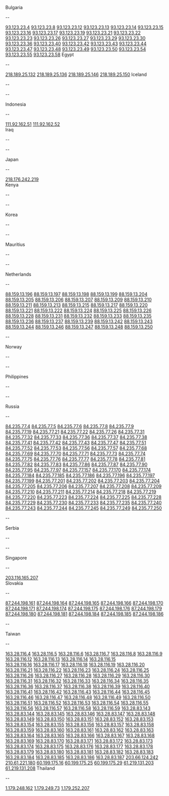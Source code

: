 Bulgaria

--

[93.123.23.4](http://93.123.23.4)	[93.123.23.8](http://93.123.23.8)	[93.123.23.12](http://93.123.23.12)	[93.123.23.13](http://93.123.23.13)	[93.123.23.14](http://93.123.23.14)	
[93.123.23.15](http://93.123.23.15)	[93.123.23.16](http://93.123.23.16)	[93.123.23.17](http://93.123.23.17)	[93.123.23.19](http://93.123.23.19)	[93.123.23.21](http://93.123.23.21)	
[93.123.23.22](http://93.123.23.22)	[93.123.23.23](http://93.123.23.23)	[93.123.23.26](http://93.123.23.26)	[93.123.23.27](http://93.123.23.27)	[93.123.23.29](http://93.123.23.29)	
[93.123.23.30](http://93.123.23.30)	[93.123.23.36](http://93.123.23.36)	[93.123.23.40](http://93.123.23.40)	[93.123.23.42](http://93.123.23.42)	[93.123.23.43](http://93.123.23.43)	
[93.123.23.44](http://93.123.23.44)	[93.123.23.47](http://93.123.23.47)	[93.123.23.48](http://93.123.23.48)	[93.123.23.49](http://93.123.23.49)	[93.123.23.50](http://93.123.23.50)	
[93.123.23.54](http://93.123.23.54)	[93.123.23.55](http://93.123.23.55)	[93.123.23.58](http://93.123.23.58)	
Egypt

--

[218.189.25.132](http://218.189.25.132)	[218.189.25.136](http://218.189.25.136)	[218.189.25.146](http://218.189.25.146)	[218.189.25.150](http://218.189.25.150)	
Iceland

--



--

Indonesia

--

[111.92.162.51](http://111.92.162.51)	[111.92.162.52](http://111.92.162.52)	
Iraq

--



--

Japan

--

[218.176.242.219](http://218.176.242.219)	
Kenya

--



--

Korea

--



--

Mauritius

--



--

Netherlands

--

[88.159.13.196](http://88.159.13.196)	[88.159.13.197](http://88.159.13.197)	[88.159.13.198](http://88.159.13.198)	[88.159.13.199](http://88.159.13.199)	[88.159.13.204](http://88.159.13.204)	
[88.159.13.205](http://88.159.13.205)	[88.159.13.206](http://88.159.13.206)	[88.159.13.207](http://88.159.13.207)	[88.159.13.209](http://88.159.13.209)	[88.159.13.210](http://88.159.13.210)	
[88.159.13.211](http://88.159.13.211)	[88.159.13.213](http://88.159.13.213)	[88.159.13.215](http://88.159.13.215)	[88.159.13.217](http://88.159.13.217)	[88.159.13.220](http://88.159.13.220)	
[88.159.13.221](http://88.159.13.221)	[88.159.13.222](http://88.159.13.222)	[88.159.13.224](http://88.159.13.224)	[88.159.13.225](http://88.159.13.225)	[88.159.13.226](http://88.159.13.226)	
[88.159.13.228](http://88.159.13.228)	[88.159.13.231](http://88.159.13.231)	[88.159.13.232](http://88.159.13.232)	[88.159.13.233](http://88.159.13.233)	[88.159.13.235](http://88.159.13.235)	
[88.159.13.236](http://88.159.13.236)	[88.159.13.237](http://88.159.13.237)	[88.159.13.239](http://88.159.13.239)	[88.159.13.242](http://88.159.13.242)	[88.159.13.243](http://88.159.13.243)	
[88.159.13.244](http://88.159.13.244)	[88.159.13.246](http://88.159.13.246)	[88.159.13.247](http://88.159.13.247)	[88.159.13.248](http://88.159.13.248)	[88.159.13.250](http://88.159.13.250)	


--

Norway

--



--

Philippines

--



--

Russia

--

[84.235.77.4](http://84.235.77.4)	[84.235.77.5](http://84.235.77.5)	[84.235.77.6](http://84.235.77.6)	[84.235.77.8](http://84.235.77.8)	[84.235.77.9](http://84.235.77.9)	
[84.235.77.19](http://84.235.77.19)	[84.235.77.21](http://84.235.77.21)	[84.235.77.22](http://84.235.77.22)	[84.235.77.26](http://84.235.77.26)	[84.235.77.31](http://84.235.77.31)	
[84.235.77.32](http://84.235.77.32)	[84.235.77.33](http://84.235.77.33)	[84.235.77.36](http://84.235.77.36)	[84.235.77.37](http://84.235.77.37)	[84.235.77.38](http://84.235.77.38)	
[84.235.77.41](http://84.235.77.41)	[84.235.77.42](http://84.235.77.42)	[84.235.77.43](http://84.235.77.43)	[84.235.77.47](http://84.235.77.47)	[84.235.77.51](http://84.235.77.51)	
[84.235.77.52](http://84.235.77.52)	[84.235.77.53](http://84.235.77.53)	[84.235.77.56](http://84.235.77.56)	[84.235.77.57](http://84.235.77.57)	[84.235.77.68](http://84.235.77.68)	
[84.235.77.69](http://84.235.77.69)	[84.235.77.70](http://84.235.77.70)	[84.235.77.71](http://84.235.77.71)	[84.235.77.73](http://84.235.77.73)	[84.235.77.74](http://84.235.77.74)	
[84.235.77.75](http://84.235.77.75)	[84.235.77.76](http://84.235.77.76)	[84.235.77.77](http://84.235.77.77)	[84.235.77.78](http://84.235.77.78)	[84.235.77.81](http://84.235.77.81)	
[84.235.77.82](http://84.235.77.82)	[84.235.77.83](http://84.235.77.83)	[84.235.77.86](http://84.235.77.86)	[84.235.77.87](http://84.235.77.87)	[84.235.77.90](http://84.235.77.90)	
[84.235.77.95](http://84.235.77.95)	[84.235.77.97](http://84.235.77.97)	[84.235.77.157](http://84.235.77.157)	[84.235.77.170](http://84.235.77.170)	[84.235.77.174](http://84.235.77.174)	
[84.235.77.184](http://84.235.77.184)	[84.235.77.185](http://84.235.77.185)	[84.235.77.186](http://84.235.77.186)	[84.235.77.196](http://84.235.77.196)	[84.235.77.197](http://84.235.77.197)	
[84.235.77.199](http://84.235.77.199)	[84.235.77.201](http://84.235.77.201)	[84.235.77.202](http://84.235.77.202)	[84.235.77.203](http://84.235.77.203)	[84.235.77.204](http://84.235.77.204)	
[84.235.77.205](http://84.235.77.205)	[84.235.77.206](http://84.235.77.206)	[84.235.77.207](http://84.235.77.207)	[84.235.77.208](http://84.235.77.208)	[84.235.77.209](http://84.235.77.209)	
[84.235.77.210](http://84.235.77.210)	[84.235.77.211](http://84.235.77.211)	[84.235.77.214](http://84.235.77.214)	[84.235.77.218](http://84.235.77.218)	[84.235.77.219](http://84.235.77.219)	
[84.235.77.220](http://84.235.77.220)	[84.235.77.223](http://84.235.77.223)	[84.235.77.224](http://84.235.77.224)	[84.235.77.225](http://84.235.77.225)	[84.235.77.228](http://84.235.77.228)	
[84.235.77.229](http://84.235.77.229)	[84.235.77.230](http://84.235.77.230)	[84.235.77.233](http://84.235.77.233)	[84.235.77.235](http://84.235.77.235)	[84.235.77.240](http://84.235.77.240)	
[84.235.77.243](http://84.235.77.243)	[84.235.77.244](http://84.235.77.244)	[84.235.77.245](http://84.235.77.245)	[84.235.77.249](http://84.235.77.249)	[84.235.77.250](http://84.235.77.250)	


--

Serbia

--



--

Singapore

--

[203.116.165.207](http://203.116.165.207)	
Slovakia

--

[87.244.198.161](http://87.244.198.161)	[87.244.198.164](http://87.244.198.164)	[87.244.198.165](http://87.244.198.165)	[87.244.198.166](http://87.244.198.166)	[87.244.198.170](http://87.244.198.170)	
[87.244.198.171](http://87.244.198.171)	[87.244.198.174](http://87.244.198.174)	[87.244.198.175](http://87.244.198.175)	[87.244.198.176](http://87.244.198.176)	[87.244.198.179](http://87.244.198.179)	
[87.244.198.180](http://87.244.198.180)	[87.244.198.181](http://87.244.198.181)	[87.244.198.184](http://87.244.198.184)	[87.244.198.185](http://87.244.198.185)	[87.244.198.186](http://87.244.198.186)	


--

Taiwan

--

[163.28.116.4](http://163.28.116.4)	[163.28.116.5](http://163.28.116.5)	[163.28.116.6](http://163.28.116.6)	[163.28.116.7](http://163.28.116.7)	[163.28.116.8](http://163.28.116.8)	
[163.28.116.9](http://163.28.116.9)	[163.28.116.12](http://163.28.116.12)	[163.28.116.13](http://163.28.116.13)	[163.28.116.14](http://163.28.116.14)	[163.28.116.15](http://163.28.116.15)	
[163.28.116.16](http://163.28.116.16)	[163.28.116.17](http://163.28.116.17)	[163.28.116.18](http://163.28.116.18)	[163.28.116.19](http://163.28.116.19)	[163.28.116.20](http://163.28.116.20)	
[163.28.116.21](http://163.28.116.21)	[163.28.116.22](http://163.28.116.22)	[163.28.116.23](http://163.28.116.23)	[163.28.116.24](http://163.28.116.24)	[163.28.116.25](http://163.28.116.25)	
[163.28.116.26](http://163.28.116.26)	[163.28.116.27](http://163.28.116.27)	[163.28.116.28](http://163.28.116.28)	[163.28.116.29](http://163.28.116.29)	[163.28.116.30](http://163.28.116.30)	
[163.28.116.31](http://163.28.116.31)	[163.28.116.32](http://163.28.116.32)	[163.28.116.33](http://163.28.116.33)	[163.28.116.34](http://163.28.116.34)	[163.28.116.35](http://163.28.116.35)	
[163.28.116.36](http://163.28.116.36)	[163.28.116.37](http://163.28.116.37)	[163.28.116.38](http://163.28.116.38)	[163.28.116.39](http://163.28.116.39)	[163.28.116.40](http://163.28.116.40)	
[163.28.116.41](http://163.28.116.41)	[163.28.116.42](http://163.28.116.42)	[163.28.116.43](http://163.28.116.43)	[163.28.116.44](http://163.28.116.44)	[163.28.116.45](http://163.28.116.45)	
[163.28.116.46](http://163.28.116.46)	[163.28.116.47](http://163.28.116.47)	[163.28.116.48](http://163.28.116.48)	[163.28.116.49](http://163.28.116.49)	[163.28.116.50](http://163.28.116.50)	
[163.28.116.51](http://163.28.116.51)	[163.28.116.52](http://163.28.116.52)	[163.28.116.53](http://163.28.116.53)	[163.28.116.54](http://163.28.116.54)	[163.28.116.55](http://163.28.116.55)	
[163.28.116.56](http://163.28.116.56)	[163.28.116.57](http://163.28.116.57)	[163.28.116.58](http://163.28.116.58)	[163.28.116.59](http://163.28.116.59)	[163.28.83.143](http://163.28.83.143)	
[163.28.83.144](http://163.28.83.144)	[163.28.83.145](http://163.28.83.145)	[163.28.83.146](http://163.28.83.146)	[163.28.83.147](http://163.28.83.147)	[163.28.83.148](http://163.28.83.148)	
[163.28.83.149](http://163.28.83.149)	[163.28.83.150](http://163.28.83.150)	[163.28.83.151](http://163.28.83.151)	[163.28.83.152](http://163.28.83.152)	[163.28.83.153](http://163.28.83.153)	
[163.28.83.154](http://163.28.83.154)	[163.28.83.155](http://163.28.83.155)	[163.28.83.156](http://163.28.83.156)	[163.28.83.157](http://163.28.83.157)	[163.28.83.158](http://163.28.83.158)	
[163.28.83.159](http://163.28.83.159)	[163.28.83.160](http://163.28.83.160)	[163.28.83.161](http://163.28.83.161)	[163.28.83.162](http://163.28.83.162)	[163.28.83.163](http://163.28.83.163)	
[163.28.83.164](http://163.28.83.164)	[163.28.83.165](http://163.28.83.165)	[163.28.83.166](http://163.28.83.166)	[163.28.83.167](http://163.28.83.167)	[163.28.83.168](http://163.28.83.168)	
[163.28.83.169](http://163.28.83.169)	[163.28.83.170](http://163.28.83.170)	[163.28.83.171](http://163.28.83.171)	[163.28.83.172](http://163.28.83.172)	[163.28.83.173](http://163.28.83.173)	
[163.28.83.174](http://163.28.83.174)	[163.28.83.175](http://163.28.83.175)	[163.28.83.176](http://163.28.83.176)	[163.28.83.177](http://163.28.83.177)	[163.28.83.178](http://163.28.83.178)	
[163.28.83.179](http://163.28.83.179)	[163.28.83.180](http://163.28.83.180)	[163.28.83.181](http://163.28.83.181)	[163.28.83.182](http://163.28.83.182)	[163.28.83.183](http://163.28.83.183)	
[163.28.83.184](http://163.28.83.184)	[163.28.83.185](http://163.28.83.185)	[163.28.83.186](http://163.28.83.186)	[163.28.83.187](http://163.28.83.187)	[203.66.124.242](http://203.66.124.242)	
[210.61.221.180](http://210.61.221.180)	[60.199.175.16](http://60.199.175.16)	[60.199.175.25](http://60.199.175.25)	[60.199.175.29](http://60.199.175.29)	[61.219.131.203](http://61.219.131.203)	
[61.219.131.208](http://61.219.131.208)	
Thailand

--

[1.179.248.162](http://1.179.248.162)	[1.179.249.73](http://1.179.249.73)	[1.179.252.207](http://1.179.252.207)	
